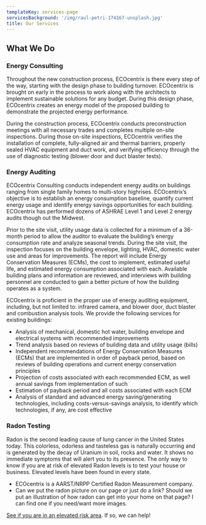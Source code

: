 ```yaml
---
templateKey: services-page
servicesBackground: '/img/raul-petri-174167-unsplash.jpg'
title: Our Services
---
```


## What We Do

### <a name="consulting"></a>Energy Consulting

Throughout the new construction process, ECOcentrix is there every step of the way, starting with the design phase to building turnover. ECOcentrix is brought on early in the process to work along with the architects to implement sustainable solutions for any budget. During this design phase, ECOcentrix creates an energy model of the proposed building to demonstrate the projected energy performance.

During the construction process, ECOcentrix conducts preconstruction meetings with all necessary trades and completes multiple on-site inspections. During those on-site inspections, ECOcentrix verifies the installation of complete, fully-aligned air and thermal barriers, properly sealed HVAC equipment and duct work, and verifying efficiency through the use of diagnostic testing (blower door and duct blaster tests).

### <a name="auditing"></a>Energy Auditing

ECOcentrix Consulting conducts independent energy audits on buildings ranging from single family homes to multi-story highrises. ECOcentrix’s objective is to establish an energy consumption baseline, quantify current energy usage and identify energy savings opportunities for each building. ECOcentrix has performed dozens of ASHRAE Level 1 and Level 2 energy audits though out the Midwest.

Prior to the site visit, utility usage data is collected for a minimum of a 36-month period to allow the auditor to evaluate the building’s energy consumption rate and analyze seasonal trends. During the site visit, the inspection focuses on the building envelope, lighting, HVAC, domestic water use and areas for improvements. The report will include Energy Conservation Measures (ECMs), the cost to implement, estimated useful life, and estimated energy consumption associated with each. Available building plans and information are reviewed, and interviews with building personnel are conducted to gain a better picture of how the building operates as a system.

ECOcentrix is proficient in the proper use of energy auditing equipment, including, but not limited to: infrared camera, and blower door, duct blaster and combustion analysis tools. We provide the following services for existing buildings:

- Analysis of mechanical, domestic hot water, building envelope and electrical systems with recommended improvements
- Trend analysis based on reviews of building data and utility usage (bills)
- Independent recommendations of Energy Conservation Measures (ECMs) that are implemented in order of payback period, based on reviews of building operations and current energy conservation principles
- Projection of costs associated with each recommended ECM, as well annual savings from implementation of such
- Estimation of payback period and all costs associated with each ECM
- Analysis of standard and advanced energy saving/generating technologies, including costs-versus-savings analysis, to identify which technologies, if any, are cost effective

### <a name="radon"></a>Radon Testing

Radon is the second leading cause of lung cancer in the United States today. This colorless, odorless and tasteless gas is naturally occurring and is generated by the decay of Uranium in soil, rocks and water. It shows no immediate symptoms that will alert you to its presence. The only way to know if you are at risk of elevated Radon levels is to test your house or business. Elevated levels have been found in every state.

- ECOcentrix is a AARST/NRPP Certified Radon Measurement company.
- Can we put the radon picture on our page or just do a link? Should we put an illustration of how radon can get into your home on that page? I can find one if you need/want more images.

[See if you are in an elevated risk area](http://www.radon.com/maps/). If so, we can help!
